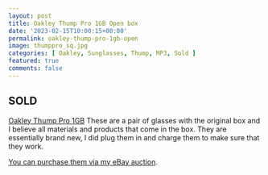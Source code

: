 ```yaml
---
layout: post
title: Oakley Thump Pro 1GB Open box
date: '2023-02-15T10:00:15+00:00'
permalink: oakley-thump-pro-1gb-open
image: thumppro_sq.jpg
categories: [ Oakley, Sunglasses, Thump, MP3, Sold ]
featured: true
comments: false 
---
```


## SOLD 

[Oakley Thump Pro 1GB](https://www.ebay.com/itm/155402175662) These are a pair of glasses with the original box and I believe all materials and products that come in the box. They are essentially brand new, I did plug them in and charge them to make sure that they work.



[You can purchase them via my eBay auction](https://www.ebay.com/itm/155402175662).
